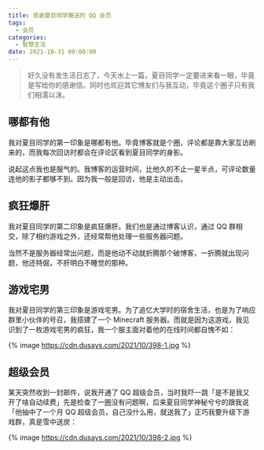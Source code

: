 ```yaml
---
title: 感谢夏目同学赠送的 QQ 会员
tags:
  - 会员
categories:
  - 智慧生活
date: 2021-10-31 00:00:00
---
```


> 好久没有发生活日志了，今天水上一篇，夏目同学一定要进来看一眼，毕竟是写给你的感谢信。同时也欢迎其它博友们与我互动，毕竟这个圈子只有我们相濡以沫。

<!-- more -->

## 哪都有他

我对夏目同学的第一印象是哪都有他。毕竟博客就是个圈，评论都是靠大家互访刷来的，而我每次回访时都会在评论区看到夏目同学的身影。

说起这点我也是服气的。我博客的运营时间，比他久的不止一星半点，可评论数量连他的影子都够不到。因为我一般是回访，他是主动出击。

## 疯狂爆肝

我对夏目同学的第二印象是疯狂爆肝。我们也是通过博客认识，通过 QQ 群相交，除了相约游戏之外，还经常帮他处理一些服务器问题。

当然不是服务器经常出问题，而是他动不动就折腾那个破博客，一折腾就出现问题，他还特倔，不肝明白不睡觉的那种。

## 游戏宅男

我对夏目同学的第三印象是游戏宅男。为了追忆大学时的宿舍生活，也是为了响应群里小伙伴的号召，我搭建了一个 Minecraft 服务器。而就是因为这游戏，我见识到了一枚游戏宅男的疯狂，我一个服主面对着他的在线时间都自愧不如：

{% image https://cdn.dusays.com/2021/10/398-1.jpg %}

## 超级会员

某天突然收到一封邮件，说我开通了 QQ 超级会员，当时我吓一跳「是不是我又开了啥自动续费」先是检查了一圈没有问题啊，后来夏目同学神秘兮兮的跟我说「他抽中了一个月 QQ 超级会员，自己没什么用，就送我了」正巧我要升级下游戏群，真是雪中送炭：

{% image https://cdn.dusays.com/2021/10/398-2.jpg %}
